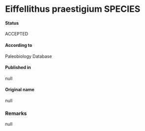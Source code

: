 Eiffellithus praestigium SPECIES
=======

#### Status
ACCEPTED

#### According to
Paleobiology Database

#### Published in
null

#### Original name
null

### Remarks
null